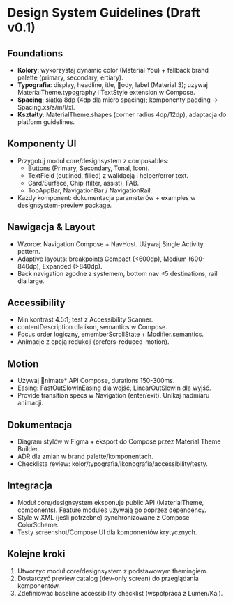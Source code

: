 ﻿# Design System Guidelines (Draft v0.1)

## Foundations
- **Kolory**: wykorzystaj dynamic color (Material You) + fallback brand palette (primary, secondary, 	ertiary).
- **Typografia**: display, headline, 	itle, ody, label (Material 3); uzywaj MaterialTheme.typography i TextStyle extension w Compose.
- **Spacing**: siatka 8dp (4dp dla micro spacing); komponenty padding -> Spacing.xs/s/m/l/xl.
- **Kształty**: MaterialTheme.shapes (corner radius 4dp/12dp), adaptacja do platform guidelines.

## Komponenty UI
- Przygotuj moduł core/designsystem z composables:
  - Buttons (Primary, Secondary, Tonal, Icon).
  - TextField (outlined, filled) z walidacją i helper/error text.
  - Card/Surface, Chip (filter, assist), FAB.
  - TopAppBar, NavigationBar / NavigationRail.
- Każdy komponent: dokumentacja parameterów + examples w designsystem-preview package.

## Nawigacja & Layout
- Wzorce: Navigation Compose + NavHost. Używaj Single Activity pattern.
- Adaptive layouts: breakpoints Compact (<600dp), Medium (600-840dp), Expanded (>840dp).
- Back navigation zgodne z systemem, bottom nav ≤5 destinations, rail dla large.

## Accessibility
- Min kontrast 4.5:1; test z Accessibility Scanner.
- contentDescription dla ikon, semantics w Compose.
- Focus order logiczny, ememberScrollState + Modifier.semantics.
- Animacje z opcją redukcji (prefers-reduced-motion).

## Motion
- Używaj nimate* API Compose, durations 150-300ms.
- Easing: FastOutSlowInEasing dla wejść, LinearOutSlowIn dla wyjść.
- Provide transition specs w Navigation (enter/exit). Unikaj nadmiaru animacji.

## Dokumentacja
- Diagram stylów w Figma + eksport do Compose przez Material Theme Builder.
- ADR dla zmian w brand palette/komponentach.
- Checklista review: kolor/typografia/ikonografia/accessibility/testy.

## Integracja
- Moduł core/designsystem eksponuje public API (MaterialTheme, components). Feature modules używają go poprzez dependency.
- Style w XML (jeśli potrzebne) synchronizowane z Compose ColorScheme.
- Testy screenshot/Compose UI dla komponentów krytycznych.

## Kolejne kroki
1. Utworzyc moduł core/designsystem z podstawowym themingiem.
2. Dostarczyć preview catalog (dev-only screen) do przeglądania komponentów.
3. Zdefiniować baseline accessibility checklist (współpraca z Lumen/Kai).
